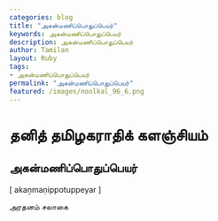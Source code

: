 ```yaml
---  
categories: blog  
title: "அகன்மணிப்பொதுப்பெயர்"
keywords: அகன்மணிப்பொதுப்பெயர்  
description: அகன்மணிப்பொதுப்பெயர்
author: Tamilan  
layout: Ruby  
tags:     
- அகன்மணிப்பொதுப்பெயர்
permalink: "அகன்மணிப்பொதுப்பெயர்"  
featured: /images/noolkal_96_6.png  
--- 
```

# தனித் தமிழகராதிக் களஞ்சியம்
## அகன்மணிப்பொதுப்பெயர்

[ akaṉmaṇippotuppeyar ]  
  
அரதனம் சலாகை